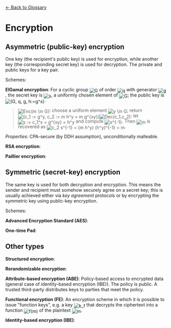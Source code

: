 [← Back to Glossary](../glossary.md)

# Encryption

## Asymmetric (public-key) encryption

One key (the recipient's public key) is used for encryption, while another key (the corresponding secret key) is used for decryption. The private and public keys for a key pair.

Schemes:

**ElGamal encryption**: For a cyclic group <img alt="G" src="https://render.githubusercontent.com/render/math?math=G" style="transform: translateY(20%);" /> of order <img alt="q" src="https://render.githubusercontent.com/render/math?math=q" style="transform: translateY(20%);" /> with generator <img alt="g" src="https://render.githubusercontent.com/render/math?math=g" style="transform: translateY(20%);" />, the secret key is <img alt="x" src="https://render.githubusercontent.com/render/math?math=x" style="transform: translateY(20%);" />, a uniformly chosen element of <img alt="G" src="https://render.githubusercontent.com/render/math?math=G" style="transform: translateY(20%);" />; the public key is <img alt="(G, q, g, h:=g^x)" src="https://render.githubusercontent.com/render/math?math=%28G%2C%20q%2C%20g%2C%20h%3A%3Dg%5Ex%29" style="transform: translateY(20%);" />.

> <img alt="Enc(m \in G)" src="https://render.githubusercontent.com/render/math?math=Enc%28m%20%5Cin%20G%29" style="transform: translateY(20%);" />: choose a uniform element <img alt="y \in G" src="https://render.githubusercontent.com/render/math?math=y%20%5Cin%20G" style="transform: translateY(20%);" />; return <img alt="(c_1 := g^y, c_2 := m h^y = m g^{xy})" src="https://render.githubusercontent.com/render/math?math=%28c_1%20%3A%3D%20g%5Ey%2C%20c_2%20%3A%3D%20m%20h%5Ey%20%3D%20m%20g%5E%7Bxy%7D%29" style="transform: translateY(20%);" /><img alt="Dec(c_1,c_2)" src="https://render.githubusercontent.com/render/math?math=Dec%28c_1%2Cc_2%29" style="transform: translateY(20%);" />: let <img alt="s := c_1^x = g^{xy} = h^y" src="https://render.githubusercontent.com/render/math?math=s%20%3A%3D%20c_1%5Ex%20%3D%20g%5E%7Bxy%7D%20%3D%20h%5Ey" style="transform: translateY(20%);" /> and compute <img alt="s^{-1}" src="https://render.githubusercontent.com/render/math?math=s%5E%7B-1%7D" style="transform: translateY(20%);" />. Then <img alt="m" src="https://render.githubusercontent.com/render/math?math=m" style="transform: translateY(20%);" /> is recovered as <img alt="c_2 s^{-1} = (m h^y) (h^y)^{-1} = m" src="https://render.githubusercontent.com/render/math?math=c_2%20s%5E%7B-1%7D%20%3D%20%28m%20h%5Ey%29%20%28h%5Ey%29%5E%7B-1%7D%20%3D%20m" style="transform: translateY(20%);" />.

_Properties_: CPA-secure (by DDH assumption), unconditionally malleable.

**RSA encryption**:

**Paillier encryption**:

## Symmetric (secret-key) encryption

The same key is used for both decryption and encryption. This means the sender and recipient must somehow securely agree on a secret key; this is usually achieved either via _key agreement_ protocols or by encrypting the symmetric key using public-key encryption.

Schemes:

**Advanced Encryption Standard (AES)**:

**One-time Pad**:

## Other types

**Structured encryption**:

**Rerandomizable encryption**:

**Attribute-based encryption (ABE)**: Policy-based access to encrypted data (general case of identity-based encryption (IBE)). The policy is public. A trusted third-party distributes keys to parties that meet the policy.

**Functional encryption (FE)**: An encryption scheme in which it is possible to issue "function keys", e.g. a key <img alt="k_f" src="https://render.githubusercontent.com/render/math?math=k_f" style="transform: translateY(20%);" /> that decrypts the ciphertext into a function <img alt="f(m)" src="https://render.githubusercontent.com/render/math?math=f%28m%29" style="transform: translateY(20%);" /> of the plaintext <img alt="m" src="https://render.githubusercontent.com/render/math?math=m" style="transform: translateY(20%);" />.

**Identity-based encryption (IBE)**:

